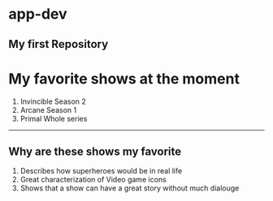 # app-dev
My first Repository
---
# **My favorite shows at the moment**
1. Invincible Season 2
2. Arcane Season 1
3. Primal Whole series
---
## **Why are these shows my favorite**
1. Describes how superheroes would be in real life
2. Great characterization of Video game icons
3. Shows that a show can have a great story without much dialouge

